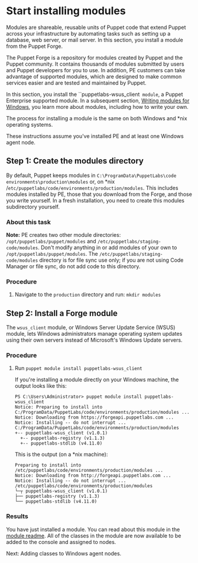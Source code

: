 # Start installing modules

Modules are shareable, reusable units of Puppet code that extend Puppet across your infrastructure by automating tasks such as setting up a database, web server, or mail server. In this section, you install a module from the Puppet Forge.

The Puppet Forge is a repository for modules created by Puppet and the Puppet community. It contains thousands of modules submitted by users and Puppet developers for you to use. In addition, PE customers can take advantage of supported modules, which are designed to make common services easier and are tested and maintained by Puppet.

In this section, you install the ``puppetlabs-wsus_client` module`, a Puppet Enterprise supported module. In a subsequent section, [Writing modules for Windows](module_writing_windows_getting_started.md#), you learn more about modules, including how to write your own.

The process for installing a module is the same on both Windows and \*nix operating systems.

These instructions assume you've installed PE and at least one Windows agent node.

## Step 1: Create the modules directory

By default, Puppet keeps modules in `C:\ProgramData\PuppetLabs\code environments\production\modules` or, on \*nix /`etc/puppetlabs/code/environments/production/modules`. This includes modules installed by PE, those that you download from the Forge, and those you write yourself. In a fresh installation, you need to create this modules subdirectory yourself.

### About this task

**Note:** PE creates two other module directories: `/opt/puppetlabs/puppet/modules` and `/etc/puppetlabs/staging-code/modules`. Don't modify anything in or add modules of your own to `/opt/puppetlabs/puppet/modules`. The `/etc/puppetlabs/staging-code/modules` directory is for file sync use only; if you are not using Code Manager or file sync, do not add code to this directory.

### Procedure

1.  Navigate to the `production` directory and run: `mkdir modules`


## Step 2: Install a Forge module

The `wsus_client` module, or Windows Server Update Service \(WSUS\) module, lets Windows administrators manage operating system updates using their own servers instead of Microsoft's Windows Update servers.

### Procedure

1.  Run `puppet module install puppetlabs-wsus_client`

    If you're installing a module directly on your Windows machine, the output looks like this:

    ```
    PS C:\Users\Administrator> puppet module install puppetlabs-wsus_client
    Notice: Preparing to install into 
    C:/ProgramData/PuppetLabs/code/environments/production/modules ...
    Notice: Downloading from https://forgeapi.puppetlabs.com ...
    Notice: Installing -- do not interrupt ...
    C:/ProgramData/PuppetLabs/code/environments/production/modules
    +-- puppetlabs-wsus_client (v1.0.1)
      +-- puppetlabs-registry (v1.1.3)
      +-- puppetlabs-stdlib (v4.11.0)
    ```

    This is the output \(on a \*nix machine\):

    ```
    Preparing to install into /etc/puppetlabs/code/environments/production/modules ...
    Notice: Downloading from http://forgeapi.puppetlabs.com ...
    Notice: Installing -- do not interrupt ...
    /etc/puppetlabs/code/environments/production/modules
    └─┬ puppetlabs-wsus_client (v1.0.1)
    ├── puppetlabs-registry (v1.1.3)
    └── puppetlabs-stdlib (v4.11.0)
    ```


### Results

You have just installed a module. You can read about this module in the [module readme](https://forge.puppet.com/puppetlabs/wsus_client/readme). All of the classes in the module are now available to be added to the console and assigned to nodes.

Next: Adding classes to Windows agent nodes.

